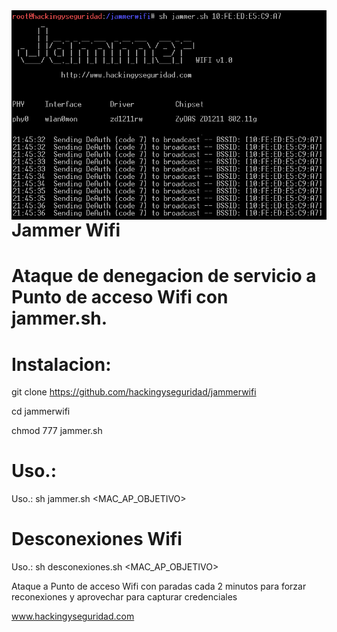 <img style="float:left" alt="netspy logo" src="https://github.com/hackingyseguridad/jammerwifi/blob/master/jammer.png">

# Jammer Wifi
# Ataque de denegacion de servicio a Punto de acceso Wifi con jammer.sh.

# Instalacion:

git clone https://github.com/hackingyseguridad/jammerwifi

cd jammerwifi

chmod 777 jammer.sh

# Uso.:

Uso.: sh jammer.sh <MAC_AP_OBJETIVO>

# Desconexiones Wifi

Uso.: sh desconexiones.sh <MAC_AP_OBJETIVO> 

Ataque a Punto de acceso Wifi con paradas cada 2 minutos para forzar reconexiones y aprovechar para capturar credenciales

www.hackingyseguridad.com
